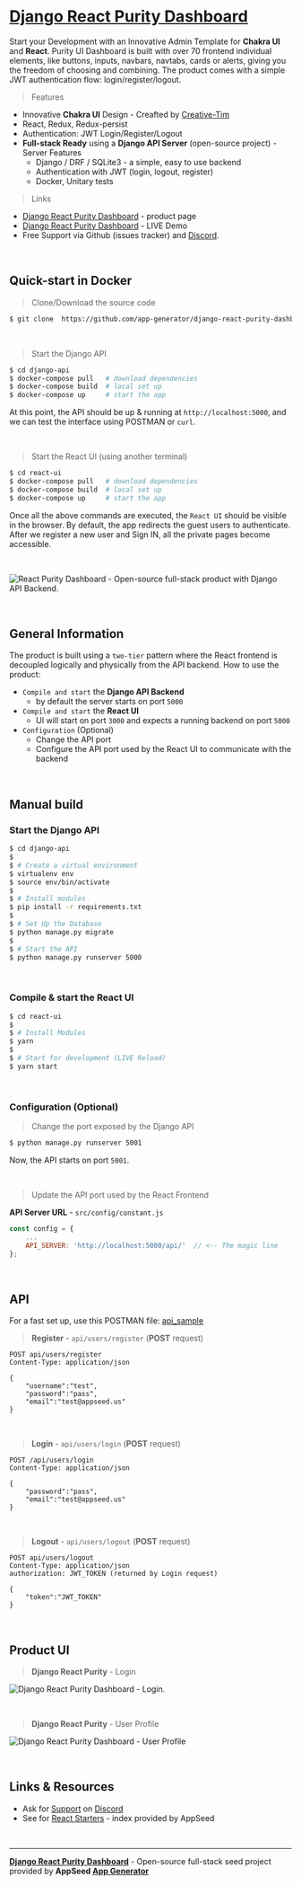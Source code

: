 # [Django React Purity Dashboard](https://appseed.us/product/django-react-purity-dashboard)

Start your Development with an Innovative Admin Template for **Chakra UI** and **React**. Purity UI Dashboard is built with over 70 frontend individual elements, like buttons, inputs, navbars, navtabs, cards or alerts, giving you the freedom of choosing and combining. The product comes with a simple JWT authentication flow: login/register/logout. 

> Features

- Innovative **Chakra UI** Design - Creafted by [Creative-Tim](https://bit.ly/3fKQZaL)
- React, Redux, Redux-persist
- Authentication: JWT Login/Register/Logout
- **Full-stack Ready** using a **Django API Server** (open-source project) - Server Features
  - Django / DRF / SQLite3 - a simple, easy to use backend
  - Authentication with JWT (login, logout, register)
  - Docker, Unitary tests

> Links

- [Django React Purity Dashboard](https://appseed.us/product/django-react-purity-dashboard) - product page
- [Django React Purity Dashboard](https://django-react-purity-dashboard.appseed-srv1.com/#/auth/signin) - LIVE Demo
- Free Support via Github (issues tracker) and [Discord](https://discord.gg/fZC6hup).

<br />

## Quick-start in Docker

> Clone/Download the source code

```bash
$ git clone  https://github.com/app-generator/django-react-purity-dashboard.git
```

<br />

> Start the Django API

```bash
$ cd django-api
$ docker-compose pull   # download dependencies 
$ docker-compose build  # local set up
$ docker-compose up     # start the app 
```

At this point, the API should be up & running at `http://localhost:5000`, and we can test the interface using POSTMAN or `curl`.

<br />

> Start the React UI (using another terminal)

```bash
$ cd react-ui
$ docker-compose pull   # download dependencies 
$ docker-compose build  # local set up
$ docker-compose up     # start the app 
```

Once all the above commands are executed, the `React UI` should be visible in the browser. By default, the app redirects the guest users to authenticate. 
After we register a new user and Sign IN, all the private pages become accessible. 

<br />

![React Purity Dashboard - Open-source full-stack product with Django API Backend.](https://user-images.githubusercontent.com/51070104/142229301-fb70f20d-913d-496d-822e-e170cc8c8573.gif)

<br >

## General Information

The product is built using a `two-tier` pattern where the React frontend is decoupled logically and physically from the API backend. How to use the product: 

- `Compile and start` the **Django API Backend**
  - by default the server starts on port `5000`
- `Compile and start` the **React UI**
  - UI will start on port `3000` and expects a running backend on port `5000`
- `Configuration` (Optional)
  - Change the API port
  - Configure the API port used by the React UI to communicate with the backend 

<br />

## Manual build

### Start the Django API 

```bash
$ cd django-api
$ 
$ # Create a virtual environment
$ virtualenv env
$ source env/bin/activate
$
$ # Install modules
$ pip install -r requirements.txt
$
$ # Set Up the Database
$ python manage.py migrate
$ 
$ # Start the API
$ python manage.py runserver 5000
```

<br />

### Compile & start the React UI

```bash
$ cd react-ui
$
$ # Install Modules
$ yarn
$
$ # Start for development (LIVE Reload)
$ yarn start 
```

<br />

### Configuration (Optional)

> Change the port exposed by the Django API

```bash
$ python manage.py runserver 5001
```

Now, the API starts on port `5001`. 

<br />

> Update the API port used by the React Frontend

**API Server URL** - `src/config/constant.js` 

```javascript
const config = {
    ...
    API_SERVER: 'http://localhost:5000/api/'  // <-- The magic line
};
```

<br />

## API

For a fast set up, use this POSTMAN file: [api_sample](https://github.com/app-generator/api-server-unified/blob/main/api.postman_collection.json)

> **Register** - `api/users/register` (**POST** request)

```
POST api/users/register
Content-Type: application/json

{
    "username":"test",
    "password":"pass", 
    "email":"test@appseed.us"
}
```

<br />

> **Login** - `api/users/login` (**POST** request)

```
POST /api/users/login
Content-Type: application/json

{
    "password":"pass", 
    "email":"test@appseed.us"
}
```

<br />

> **Logout** - `api/users/logout` (**POST** request)

```
POST api/users/logout
Content-Type: application/json
authorization: JWT_TOKEN (returned by Login request)

{
    "token":"JWT_TOKEN"
}
```

<br />

## Product UI

> **Django React Purity** - Login 

![Django React Purity Dashboard - Login.](https://user-images.githubusercontent.com/51070104/142229429-c3a3d8eb-f535-4d0c-9a01-e59bc74e08db.png)

<br />

> **Django React Purity** - User Profile

![Django React Purity Dashboard - User Profile](https://user-images.githubusercontent.com/51070104/142229572-a313ac1c-e798-49cc-a86c-2e0ab9ead00a.png)

<br />

## Links & Resources

- Ask for [Support](https://appseed.us/support) on [Discord](https://discord.gg/fZC6hup)
- See for [React Starters](https://appseed.us/apps/react) - index provided by AppSeed

<br />

---
**[Django React Purity Dashboard](https://appseed.us/product/django-react-purity-dashboard)** - Open-source full-stack seed project provided by **AppSeed [App Generator](https://appseed.us/)**
